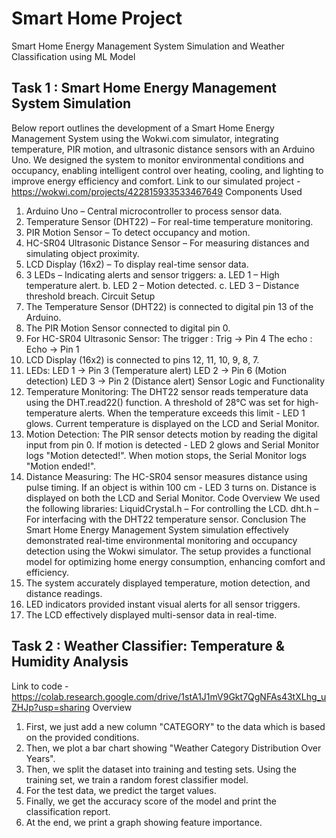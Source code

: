 # Smart Home Project
Smart Home Energy Management System Simulation and Weather Classification using ML Model

## Task 1 : Smart Home Energy Management System Simulation 
Below report outlines the development of a Smart Home Energy Management System using the 
Wokwi.com simulator, integrating temperature, PIR motion, and ultrasonic distance sensors with 
an Arduino Uno. We designed the system to monitor environmental conditions and occupancy, 
enabling intelligent control over heating, cooling, and lighting to improve energy efficiency and 
comfort. 
Link to our simulated project - https://wokwi.com/projects/422815933533467649 
Components Used 
1. Arduino Uno – Central microcontroller to process sensor data. 
2. Temperature Sensor (DHT22) – For real-time temperature monitoring. 
3. PIR Motion Sensor – To detect occupancy and motion. 
4. HC-SR04 Ultrasonic Distance Sensor – For measuring distances and simulating object 
proximity. 
5. LCD Display (16x2) – To display real-time sensor data. 
6. 3 LEDs – Indicating alerts and sensor triggers: 
a. LED 1 – High temperature alert. 
b. LED 2 – Motion detected. 
c. LED 3 – Distance threshold breach. 
Circuit Setup 
1. The Temperature Sensor (DHT22) is connected to digital pin 13 of the Arduino. 
2. The PIR Motion Sensor connected to digital pin 0. 
3. For HC-SR04 Ultrasonic Sensor: 
The trigger : Trig → Pin 4 
The echo : Echo → Pin 1 
4. LCD Display (16x2) is connected to pins 12, 11, 10, 9, 8, 7. 
5. LEDs: 
LED 1 → Pin 3 (Temperature alert) 
LED 2 → Pin 6 (Motion detection) 
LED 3 → Pin 2 (Distance alert) 
Sensor Logic and Functionality 
1. Temperature Monitoring: The DHT22 sensor reads temperature data using the 
DHT.read22() function. A threshold of 28°C was set for high-temperature alerts. When 
the temperature exceeds this limit - LED 1 glows. Current temperature is displayed on 
the LCD and Serial Monitor. 
2. Motion Detection: The PIR sensor detects motion by reading the digital input from pin 0. 
If motion is detected - LED 2 glows and Serial Monitor logs "Motion detected!". When 
motion stops, the Serial Monitor logs "Motion ended!". 
3. Distance Measuring: The HC-SR04 sensor measures distance using pulse timing. If an 
object is within 100 cm - LED 3 turns on. Distance is displayed on both the LCD and 
Serial Monitor. 
Code Overview 
We used the following libraries: 
LiquidCrystal.h – For controlling the LCD. 
dht.h – For interfacing with the DHT22 temperature sensor.
Conclusion 
The Smart Home Energy Management System simulation effectively demonstrated real-time 
environmental monitoring and occupancy detection using the Wokwi simulator. The setup 
provides a functional model for optimizing home energy consumption, enhancing comfort and 
efficiency. 
1. The system accurately displayed temperature, motion detection, and distance readings. 
2. LED indicators provided instant visual alerts for all sensor triggers. 
3. The LCD effectively displayed multi-sensor data in real-time.

## Task 2 : Weather Classifier: Temperature & Humidity Analysis 
Link to code - 
https://colab.research.google.com/drive/1stA1J1mV9Gkt7QgNFAs43tXLhg_uZHJp?usp=sharing 
Overview 
1. First, we just add a new column "CATEGORY" to the data which is based on the provided 
conditions. 
2. Then, we plot a bar chart showing "Weather Category Distribution Over Years". 
3. Then, we split the dataset into training and testing sets. Using the training set, we train a 
random forest classifier model. 
4. For the test data, we predict the target values. 
5. Finally, we get the accuracy score of the model and print the classification report. 
6. At the end, we print a graph showing feature importance.
